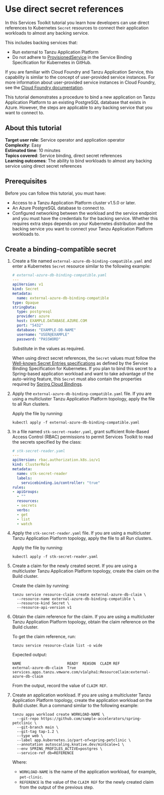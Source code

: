 # Use direct secret references

In this Services Toolkit tutorial you learn how developers can use direct references to Kubernetes
`Secret` resources to connect their application workloads to almost any backing service.

This includes backing services that:

- Run external to Tanzu Application Platform
- Do not adhere to [ProvisionedService](https://github.com/servicebinding/spec#provisioned-service)
in the Service Binding Specification for Kubernetes in GitHub.

If you are familiar with Cloud Foundry and Tanzu Application Service, this capability is
similar to the concept of user-provided service instances.
For more information about user-provided service instances in Cloud Foundry, see the
[Cloud Foundry documentation](https://docs.cloudfoundry.org/devguide/services/user-provided.html).

This tutorial demonstrates a procedure to bind a new application on Tanzu Application Platform
to an existing PostgreSQL database that exists in Azure.
However, the steps are applicable to any backing service that you want to connect to.

## <a id="about"></a> About this tutorial

**Target user role**:       Service operator and application operator<br />
**Complexity**:             Easy<br />
**Estimated time**:         10 minutes<br />
**Topics covered**:         Service binding, direct secret references<br />
**Learning outcomes**:      The ability to bind workloads to almost any backing service using direct secret references<br />

## <a id="prereqs"></a> Prerequisites

Before you can follow this tutorial, you must have:

- Access to a Tanzu Application Platform cluster v1.5.0 or later.
- An Azure PostgreSQL database to connect to.
- Configured networking between the workload and the service endpoint and you must have the
  credentials for the backing service. Whether this requires extra steps depends on your
  Kubernetes distribution and the backing service you want to connect your
  Tanzu Application Platform workloads to.

## <a id="create-secret"></a> Create a binding-compatible secret

1. Create a file named `external-azure-db-binding-compatible.yaml` and enter a
   Kubernetes `Secret` resource similar to the following example:

    ```yaml
    # external-azure-db-binding-compatible.yaml
    ---
    apiVersion: v1
    kind: Secret
    metadata:
      name: external-azure-db-binding-compatible
    type: Opaque
    stringData:
      type: postgresql
      provider: azure
      host: EXAMPLE.DATABASE.AZURE.COM
      port: "5432"
      database: "EXAMPLE-DB-NAME"
      username: "USER@EXAMPLE"
      password: "PASSWORD"
    ```

    Substitute in the values as required.

    When using direct secret references, the `Secret` values must follow the
    [Well-known Secret Entries specifications](https://github.com/servicebinding/spec#well-known-secret-entries)
    as defined by the Service Binding Specification for Kubernetes.
    If you plan to bind this secret to a Spring-based application workload and want to take
    advantage of the auto-wiring feature, this `Secret` must also contain the properties required by
    [Spring Cloud Bindings](https://github.com/spring-cloud/spring-cloud-bindings).

2. Apply the `external-azure-db-binding-compatible.yaml` file. If you are using a multicluster
   Tanzu Application Platform topology, apply the file to all Run clusters.

    Apply the file by running:

    ```console
    kubectl apply -f external-azure-db-binding-compatible.yaml
    ```

3. In a file named `stk-secret-reader.yaml`, grant sufficient Role-Based Access Control (RBAC)
   permissions to permit Services Toolkit to read the secrets specified by the class:

    ```yaml
    # stk-secret-reader.yaml
    ---
    apiVersion: rbac.authorization.k8s.io/v1
    kind: ClusterRole
    metadata:
      name: stk-secret-reader
      labels:
        servicebinding.io/controller: "true"
    rules:
    - apiGroups:
      - ""
      resources:
      - secrets
      verbs:
      - get
      - list
      - watch
    ```

4. Apply the `stk-secret-reader.yaml` file. If you are using a multicluster Tanzu Application Platform
   topology, apply the file to all Run clusters.

    Apply the file by running:

    ```console
    kubectl apply -f stk-secret-reader.yaml
    ```

5. Create a claim for the newly created secret. If you are using a multicluster Tanzu Application Platform
   topology, create the claim on the Build cluster.

    Create the claim by running:

    ```console
    tanzu service resource-claim create external-azure-db-claim \
      --resource-name external-azure-db-binding-compatible \
      --resource-kind Secret \
      --resource-api-version v1
    ```

6. Obtain the claim reference for the claim. If you are using a multicluster Tanzu Application Platform
   topology, obtain the claim reference on the Build cluster.

    To get the claim reference, run:

    ```console
    tanzu service resource-claim list -o wide
    ```

    Expected output:

    ```console
    NAME                     READY  REASON  CLAIM REF
    external-azure-db-claim  True           services.apps.tanzu.vmware.com/v1alpha1:ResourceClaim:external-azure-db-claim
    ```

    From the output, record the value of `CLAIM REF`.

7. Create an application workload. If you are using a multicluster Tanzu Application Platform topology,
   create the application workload on the Build cluster. Run a command similar to the following example:

    ```console
    tanzu apps workload create WORKLOAD-NAME \
      --git-repo https://github.com/sample-accelerators/spring-petclinic \
      --git-branch main \
      --git-tag tap-1.2 \
      --type web \
      --label app.kubernetes.io/part-of=spring-petclinic \
      --annotation autoscaling.knative.dev/minScale=1 \
      --env SPRING_PROFILES_ACTIVE=postgres \
      --service-ref db=REFERENCE
    ```

    Where:

    - `WORKLOAD-NAME` is the name of the application workload, for example, `pet-clinic`.
    - `REFERENCE` is the value of the `CLAIM REF` for the newly created claim from the output of the
      previous step.
